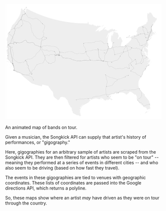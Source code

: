 !["Screenshot"](/screenshot.png)

An animated map of bands on tour.

Given a musician, the Songkick API can supply that artist's history of performances, 
or "gigography." 

Here, gigographies for an arbitrary sample of artists are scraped from the
Songkick API. They are then filtered for artists who seem to be "on tour" -- meaning
they performed at a series of events in different cities -- and who
also seem to be driving (based on how fast they travel).

The events in these gigographies are tied to venues with geographic coordinates. 
These lists of coordinates are passed into the Google directions API, which returns
a polyline.

So, these maps show where an artist _may_ have driven as they were on tour through the country.
